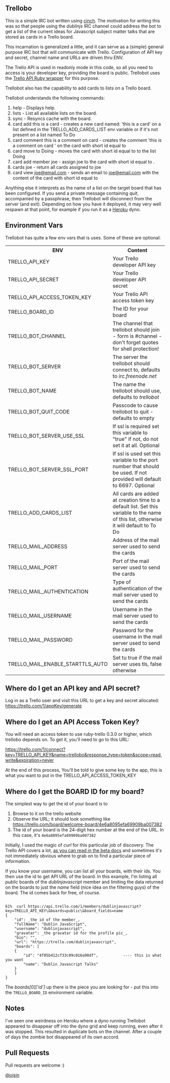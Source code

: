 ## Trellobo
This is a simple IRC bot written using [cinch](http://github.com/cinchrb/cinch). The motivation for writing this was so that people using the *dublinjs* IRC channel could address the bot to get a list of the current ideas for Javascript subject matter talks that are stored as cards in a Trello board.

This incarnation is generalized a little, and it can serve as a (simple) general purpose IRC bot that will communicate with Trello. Configuration of API key and secret, channel name and URLs are driven thru ENV.

The Trello API is used in readonly mode in this code, so all you need to access is your developer key, providing the board is public. Trellobot uses the [Trello API Ruby wrapper](https://github.com/jeremytregunna/ruby-trello) for this purpose.

Trellobot also has the capability to add cards to lists on a Trello board.

Trellobot understands the following commands:
  1. help - Displays help.
  2. lists - List all available lists on the board.
  3. sync - Resyncs cache with the board.
  4. card add this is a card - creates a new card named: 'this is a card' on a list defined in the TRELLO_ADD_CARDS_LIST env variable or if it's not present on a list named To Do
  5. card <id> comment this is a comment on card <id> - creates the comment 'this is a comment on card <id>' on the card with short id equal to <id>
  6. card <id> move to Doing - moves the card with short id equal to <id> to the list Doing
  7. card <id> add member joe - assign joe to the card with short id equal to <id>.
  8. cards joe - return all cards assigned to joe
  9. card <id> view joe@email.com - sends an email to joe@email.com with the content of the card with short id equal to <id>

Anything else it interprets as the name of a list on the target board that has been configured. If you send a private message containing *quit*, accompanied by a passphrase, then Trellobot will disconnect from the server (and exit). Depending on how you have it deployed, it may very well respawn at that point, for example if you run it as a [Heroku](http://www.heroku.com) dyno.


## Environment Vars
Trellobot has quite a few env vars that is uses. Some of these are optional:
<table>
  <tr><th>ENV</th><th>Content</th></tr>
  <tr><td>TRELLO_API_KEY</td><td>Your Trello developer API key</td></tr>
  <tr><td>TRELLO_API_SECRET</td><td>Your Trello developer API secret</td></tr>
  <tr><td>TRELLO_API_ACCESS_TOKEN_KEY</td><td>Your Trello API access token key</td></tr>
  <tr><td>TRELLO_BOARD_ID</td><td>The ID for your board</td></tr>
  <tr><td>TRELLO_BOT_CHANNEL</td><td>The channel that trellobot should join - form is #channel - don't forget quotes for shell protection!</td></tr>
  <tr><td>TRELLO_BOT_SERVER</td><td>The server the trellobot should connect to, defaults to <em>irc.freenode.net</em></td></tr>
  <tr><td>TRELLO_BOT_NAME</td><td>The name the trellobot should use, defaults to <em>trellobot</em></td></tr>
  <tr><td>TRELLO_BOT_QUIT_CODE</td><td> Passcode to cause trellobot to quit - defaults to empty</td></tr>
  <tr><td>TRELLO_BOT_SERVER_USE_SSL</td><td> If ssl is required set this variable to "true" if not, do not set it at all. Optional</td></tr>
  <tr><td>TRELLO_BOT_SERVER_SSL_PORT</td><td> If ssl is used set this variable to the port number that should be used. If not provided will default to 6697. Optional</td></tr>
  <tr><td>TRELLO_ADD_CARDS_LIST</td><td> All cards are added at creation time to a default list. Set this variable to the name of this list, otherwise it will default to To Do</td></tr>
  <tr><td>TRELLO_MAIL_ADDRESS</td><td> Address of the mail server used to send the cards</td></tr>
  <tr><td>TRELLO_MAIL_PORT</td><td> Port of the mail server used to send the cards</td></tr>
  <tr><td>TRELLO_MAIL_AUTHENTICATION</td><td> Type of authentication of the mail server used to send the cards</td></tr>
  <tr><td>TRELLO_MAIL_USERNAME</td><td> Username in the mail server used to send the cards</td></tr>
  <tr><td>TRELLO_MAIL_PASSWORD</td><td> Password for the username in the mail server used to send the cards</td></tr>
  <tr><td>TRELLO_MAIL_ENABLE_STARTTLS_AUTO</td><td> Set tu true if the mail server uses tls, false otherwise</td></tr>
</table>

## Where do I get an API key and API secret?
Log in as a Trello user and visit this URL to get a key and secret allocated: https://trello.com/1/appKey/generate

## Where do I get an API Access Token Key?
You will need an access token to use ruby-trello 0.3.0 or higher, which trellobo depends on. To get it, you'll need to go to this URL:

https://trello.com/1/connect?key=TRELLO_API_KEY&name=trellobo&response_type=token&scope=read,write&expiration=never

At the end of this process, You'll be told to give some key to the app, this is what you want to put in the TRELLO_API_ACCESS_TOKEN_KEY

## Where do I get the BOARD ID for my board?

The simplest way to get the id of your board is to

1. Browse to it on the trello website
2. Observe the URL; it should look something like https://trello.com/board/welcome-board/4e6a8095efa69909ba007382
3. The id of your board is the 24-digit hex number at the end of the URL.  In this case, it's `4e6a8095efa69909ba007382`

Initially, I used the magic of _curl_ for this particular job of discovery. The Trello API covers a lot, [as you can read in the beta docs](https://trello.com/docs/api/index.html) and sometimes it's not immediately obvious where to grab on to find a particular piece of information.

If you know your username, you can list all your boards, with their ids. You then use the id to get API URL of the board. In this example, I'm listing all _public_ boards of the _dublinjavascript_ member and limiting the data returned on the boards to just the _name_ field (nice idea on the filtering guys) of the board. The id comes back for free, of course.

<pre><code>
61%  curl https://api.trello.com/1/members/dublinjavascript?key=TRELLO_API_KEY\&boards=public\&board_fields=name
{
    "id": _the id of the member_,
    "fullName": "Dublin JavaScript",
    "username": "dublinjavascript",
    "gravatar": _the gravatar id for the profile pic_,
    "bio": "",
    "url": "https://trello.com/dublinjavascript",
    "boards": [
	{
	    "id": "4f05b412cf33c09c016a90df",           ---- this is what you want
	    "name": "Dublin Javascript Talks"
	}
    ]
}
</code></pre>

The *boards[0]['id']* up there is the piece you are looking for - put this into the `TRELLO_BOARD_ID` environment variable.

## Notes

I've seen one weirdness on Heroku where a dyno running Trellobot appeared to disappear off into the dyno grid and keep running, even after it was stopped. This resulted in duplicate bots on the channel. After a couple of days the zombie bot disappeared of its own accord.

## Pull Requests

Pull requests are welcome :)

[@oisin](http://twitter.com/oisin)
